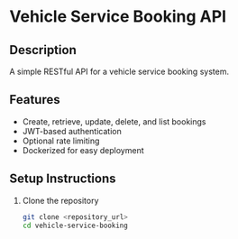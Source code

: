 # Vehicle Service Booking API

## Description
A simple RESTful API for a vehicle service booking system.

## Features
- Create, retrieve, update, delete, and list bookings
- JWT-based authentication
- Optional rate limiting
- Dockerized for easy deployment

## Setup Instructions
1. Clone the repository
   ```bash
   git clone <repository_url>
   cd vehicle-service-booking

